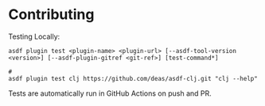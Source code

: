 # Contributing

Testing Locally:

```shell
asdf plugin test <plugin-name> <plugin-url> [--asdf-tool-version <version>] [--asdf-plugin-gitref <git-ref>] [test-command*]

#
asdf plugin test clj https://github.com/deas/asdf-clj.git "clj --help"
```

Tests are automatically run in GitHub Actions on push and PR.
